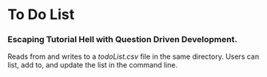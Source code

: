 # To Do List
### Escaping Tutorial Hell with Question Driven Development.

Reads from and writes to a *todoList.csv* file in the same directory. Users can list, add to, and update the list in the command line.
